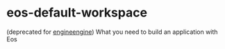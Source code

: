 # eos-default-workspace
(deprecated for [engineengine](https://github.com/ashlotl/engineengine))
What you need to build an application with Eos

